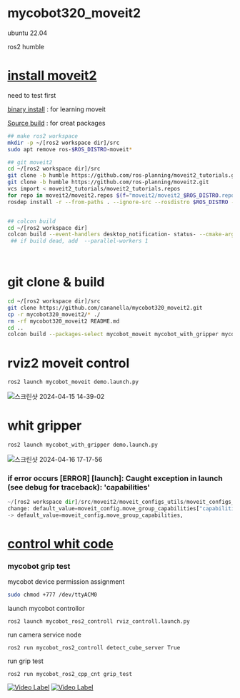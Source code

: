 # mycobot320_moveit2

 ubuntu 22.04 
 
 ros2 humble
  
# [install moveit2](https://moveit.picknik.ai/main/doc/tutorials/getting_started/getting_started.html) 

need to test first

[binary install](https://moveit.ros.org/install-moveit2/source/) : for learning moveit

[Source build](https://moveit.ros.org/install-moveit2/source/)   : for creat packages

```bash
## make ros2 workspace
mkdir -p ~/[ros2 workspace dir]/src
sudo apt remove ros-$ROS_DISTRO-moveit*

## git moveit2
cd ~/[ros2 workspace dir]/src
git clone -b humble https://github.com/ros-planning/moveit2_tutorials.git
git clone -b humble https://github.com/ros-planning/moveit2.git
vcs import < moveit2_tutorials/moveit2_tutorials.repos
for repo in moveit2/moveit2.repos $(f="moveit2/moveit2_$ROS_DISTRO.repos"; test -r $f && echo $f); do vcs import < "$repo"; done
rosdep install -r --from-paths . --ignore-src --rosdistro $ROS_DISTRO -y


## colcon build
cd ~/[ros2 workspace dir]
colcon build --event-handlers desktop_notification- status- --cmake-args -DCMAKE_BUILD_TYPE=Release
 ## if build dead, add  --parallel-workers 1




```

# git clone & build
```bash
cd ~/[ros2 workspace dir]/src
git clone https://github.com/cananella/mycobot320_moveit2.git
cp -r mycobot320_moveit2/* ./
rm -rf mycobot320_moveit2 README.md
cd ..
colcon build --packages-select mycobot_moveit mycobot_with_gripper mycobot_ros2_controll hello_moveit
```
  
# rviz2 moveit control
```bash
ros2 launch mycobot_moveit demo.launch.py
```
![스크린샷 2024-04-15 14-39-02](https://github.com/cananella/mycobot320_moveit2/assets/97207725/513f9e2b-324d-4975-a475-a678b560ddee)

# whit gripper
```bash
ros2 launch mycobot_with_gripper demo.launch.py
```
![스크린샷 2024-04-16 17-17-56](https://github.com/cananella/mycobot320_moveit2/assets/97207725/d1460766-ea21-4d49-9203-a1ba5bb1340c)

 
### if error occurs [ERROR] [launch]: Caught exception in launch (see debug for traceback): 'capabilities'
```python
~/[ros2 workspace dir]/src/moveit2/moveit_configs_utils/moveit_configs_utils/launches.py line:203
change: default_value=moveit_config.move_group_capabilities["capabilities"],
-> default_value=moveit_config.move_group_capabilities,
```
 
# [control whit code](https://moveit.picknik.ai/main/doc/tutorials/your_first_project/your_first_project.html)

### mycobot grip test

mycobot device permission assignment

```bash
sudo chmod +777 /dev/ttyACM0 
```

launch mycobot controllor
```
ros2 launch mycobot_ros2_controll rviz_controll.launch.py
```

run camera service node
```
ros2 run mycobot_ros2_controll detect_cube_server True
```

run grip test
```
ros2 run mycobot_ros2_cpp_cnt grip_test 
```

[![Video Label](http://img.youtube.com/vi/w1PpFvG0kvA/0.jpg)](https://youtu.be/w1PpFvG0kvA)
[![Video Label](http://img.youtube.com/vi/8nvSbYxliNI/0.jpg)](https://youtu.be/8nvSbYxliNI)


